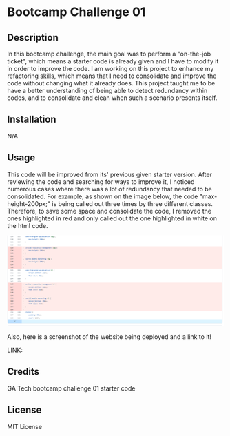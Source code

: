 # Bootcamp Challenge 01

## Description

In this bootcamp challenge, the main goal was to perform a "on-the-job ticket", which means a starter code is already given and I have to modify it in order
to improve the code. I am working on this project to enhance my refactoring skills, which means that I need to consolidate and improve the code without changing what it already does. This project taught me to be have a better understanding of being able to detect redundancy within codes, and to consolidate and clean when such a 
scenario presents itself.

## Installation

N/A

## Usage

This code will be improved from its' previous given starter version. After reviewing the code and searching for ways to improve it, I noticed numerous cases where there was a lot of redundancy that needed to be consolidated. For example, as shown on the image below, the code "max-height-200px;" is being called out three times by three different classes. Therefore, to save some space and consolidate the code, I removed the ones highlighted in red and only called out the one highlighted in white on the html code.

![alt text](assets/images/challenge-01-01.png)

Also, here is a screenshot of the website being deployed and a link to it!

LINK:

## Credits

GA Tech bootcamp challenge 01 starter code

## License

MIT License
